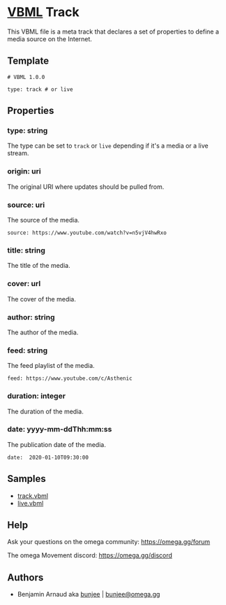 # [VBML](../README.md) Track

This VBML file is a meta track that declares a set of properties to define a media source on the
Internet.

## Template

```
# VBML 1.0.0

type: track # or live
```

## Properties

### type: string

The type can be set to `track` or `live` depending if it's a media or a live stream.

### origin: uri

The original URI where updates should be pulled from.

### source: uri

The source of the media.
```
source: https://www.youtube.com/watch?v=n5vjV4hwRxo
```

### title: string

The title of the media.

### cover: url

The cover of the media.

### author: string

The author of the media.

### feed: string

The feed playlist of the media.
```
feed: https://www.youtube.com/c/Asthenic
```

### duration: integer

The duration of the media.

### date: yyyy-mm-ddThh:mm:ss

The publication date of the media.
```
date:  2020-01-10T09:30:00
```

## Samples

- [track.vbml](../samples/track.vbml)
- [live.vbml](../samples/live.vbml)

## Help

Ask your questions on the omega community: https://omega.gg/forum

The omega Movement discord: https://omega.gg/discord

## Authors

- Benjamin Arnaud aka [bunjee](http://bunjee.me) | <bunjee@omega.gg>
